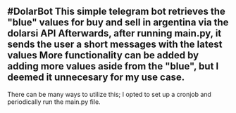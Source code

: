 #DolarBot
This simple telegram bot retrieves the "blue" values for buy and sell in argentina via the dolarsi API
Afterwards, after running main.py, it sends the user a short messages with the latest values
More functionality can be added by adding more values aside from the "blue", but I deemed it unnecesary for my use case.
---
There can be many ways to utilize this; I opted to set up a cronjob and periodically run the main.py file.